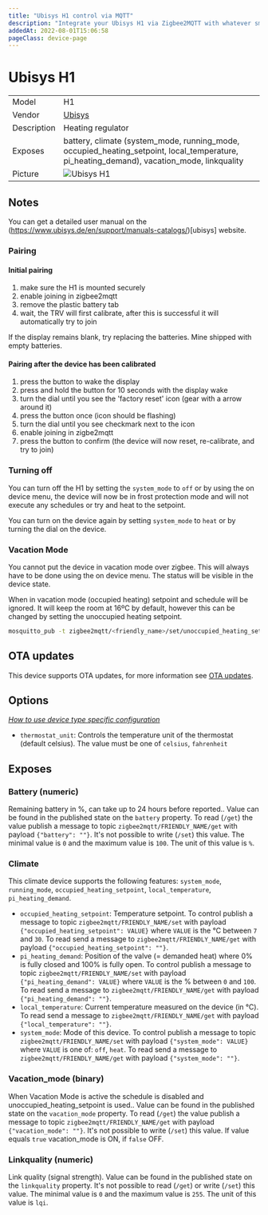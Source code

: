 ```yaml
---
title: "Ubisys H1 control via MQTT"
description: "Integrate your Ubisys H1 via Zigbee2MQTT with whatever smart home infrastructure you are using without the vendor's bridge or gateway."
addedAt: 2022-08-01T15:06:58
pageClass: device-page
---
```


<!-- !!!! -->
<!-- ATTENTION: This file is auto-generated through docgen! -->
<!-- You can only edit the "Notes"-Section between the two comment lines "Notes BEGIN" and "Notes END". -->
<!-- Do not use h1 or h2 heading within "## Notes"-Section. -->
<!-- !!!! -->

# Ubisys H1

|     |     |
|-----|-----|
| Model | H1  |
| Vendor  | [Ubisys](/supported-devices/#v=Ubisys)  |
| Description | Heating regulator |
| Exposes | battery, climate (system_mode, running_mode, occupied_heating_setpoint, local_temperature, pi_heating_demand), vacation_mode, linkquality |
| Picture | ![Ubisys H1](https://www.zigbee2mqtt.io/images/devices/H1.jpg) |


<!-- Notes BEGIN: You can edit here. Add "## Notes" headline if not already present. -->
## Notes

You can get a detailed user manual on the (https://www.ubisys.de/en/support/manuals-catalogs/)[ubisys] website.

### Pairing
#### Initial pairing
1. make sure the H1 is mounted securely
2. enable joining in zigbee2mqtt
3. remove the plastic battery tab
4. wait, the TRV will first calibrate, after this is successful it will automatically try to join

If the display remains blank, try replacing the batteries. Mine shipped with empty batteries.

#### Pairing after the device has been calibrated
1. press the button to wake the display
2. press and hold the button for 10 seconds with the display wake
3. turn the dial until you see the 'factory reset' icon (gear with a arrow around it)
4. press the button once (icon should be flashing)
5. turn the dial until you see checkmark next to the icon
6. enable joining in zigbe2mqtt
7. press the button to confirm (the device will now reset, re-calibrate, and try to join)

### Turning off
You can turn off the H1 by setting the `system_mode` to `off` or by using the on device menu, the device will now be in frost protection mode and will not execute any schedules or try and heat to the setpoint.

You can turn on the device again by setting `system_mode` to `heat` or by turning the dial on the device.

### Vacation Mode
You cannot put the device in vacation mode over zigbee. This will always have to be done using the on device menu. The status will be visible in the device state.

When in vacation mode (occupied heating) setpoint and schedule will be ignored. It will keep the room at 16ºC by default, however this can be changed by setting the unoccupied heating setpoint.

```bash
mosquitto_pub -t zigbee2mqtt/<friendly_name>/set/unoccupied_heating_setpoint -m 14
```
<!-- Notes END: Do not edit below this line -->

## OTA updates
This device supports OTA updates, for more information see [OTA updates](../guide/usage/ota_updates.md).


## Options
*[How to use device type specific configuration](../guide/configuration/devices-groups.md#specific-device-options)*

* `thermostat_unit`: Controls the temperature unit of the thermostat (default celsius). The value must be one of `celsius`, `fahrenheit`


## Exposes

### Battery (numeric)
Remaining battery in %, can take up to 24 hours before reported..
Value can be found in the published state on the `battery` property.
To read (`/get`) the value publish a message to topic `zigbee2mqtt/FRIENDLY_NAME/get` with payload `{"battery": ""}`.
It's not possible to write (`/set`) this value.
The minimal value is `0` and the maximum value is `100`.
The unit of this value is `%`.

### Climate 
This climate device supports the following features: `system_mode`, `running_mode`, `occupied_heating_setpoint`, `local_temperature`, `pi_heating_demand`.
- `occupied_heating_setpoint`: Temperature setpoint. To control publish a message to topic `zigbee2mqtt/FRIENDLY_NAME/set` with payload `{"occupied_heating_setpoint": VALUE}` where `VALUE` is the °C between `7` and `30`. To read send a message to `zigbee2mqtt/FRIENDLY_NAME/get` with payload `{"occupied_heating_setpoint": ""}`.
- `pi_heating_demand`: Position of the valve (= demanded heat) where 0% is fully closed and 100% is fully open. To control publish a message to topic `zigbee2mqtt/FRIENDLY_NAME/set` with payload `{"pi_heating_demand": VALUE}` where `VALUE` is the % between `0` and `100`. To read send a message to `zigbee2mqtt/FRIENDLY_NAME/get` with payload `{"pi_heating_demand": ""}`.
- `local_temperature`: Current temperature measured on the device (in °C). To read send a message to `zigbee2mqtt/FRIENDLY_NAME/get` with payload `{"local_temperature": ""}`.
- `system_mode`: Mode of this device. To control publish a message to topic `zigbee2mqtt/FRIENDLY_NAME/set` with payload `{"system_mode": VALUE}` where `VALUE` is one of: `off`, `heat`. To read send a message to `zigbee2mqtt/FRIENDLY_NAME/get` with payload `{"system_mode": ""}`.

### Vacation_mode (binary)
When Vacation Mode is active the schedule is disabled and unoccupied_heating_setpoint is used..
Value can be found in the published state on the `vacation_mode` property.
To read (`/get`) the value publish a message to topic `zigbee2mqtt/FRIENDLY_NAME/get` with payload `{"vacation_mode": ""}`.
It's not possible to write (`/set`) this value.
If value equals `true` vacation_mode is ON, if `false` OFF.

### Linkquality (numeric)
Link quality (signal strength).
Value can be found in the published state on the `linkquality` property.
It's not possible to read (`/get`) or write (`/set`) this value.
The minimal value is `0` and the maximum value is `255`.
The unit of this value is `lqi`.

